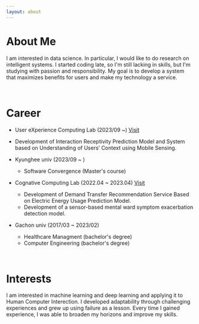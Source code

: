 ```yaml
---
layout: about 
---
```


# About Me
I am interested in data science. In particular, I would like to do research on intelligent systems.
I started coding late, so I'm still lacking in skills, but I'm studying with passion and responsibility.
My goal is to develop a system that maximizes benefits for users and make my technology a service. 

<br/>

# Career
* User eXperience Computing Lab (2023/09 ~) [Visit](https://skpark-khu.github.io/)
 * Development of Interaction Receptivity Prediction Model and System based on Understanding of Users’ Context using Mobile Sensing.
  
* Kyunghee univ (2023/09 ~ )
   * Software Convergence (Master's course)

* Cognative Computing Lab (2022.04 ~ 2023.04) [Visit](https://sites.google.com/view/keylee/main?authuser=0)
  * Development of Demand Transfer Recommendation Service Based on Electric Energy Usage Prediction Model.
  * Development of a sensor-based mental ward symptom exacerbation detection model.
  
* Gachon univ (2017/03 ~ 2023/02)
  * Healthcare Managment (bachelor's degree)
  * Computer Engineering (bachelor's degree)

<br/>

# Interests
I am interested in machine learning and deep learning and applying it to Human Computer Interection.
I developed adaptability through challenging experiences and grew up using failure as a lesson. Every time I gained experience, I was able to broaden my horizons and improve my skills.
